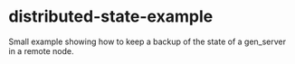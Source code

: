 distributed-state-example
=========================

Small example showing how to keep a backup of the state of a gen_server in a remote node.
